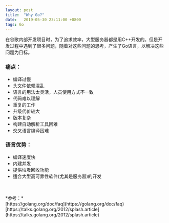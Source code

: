 ```yaml
---
layout: post
title:  "Why Go?"
date:   2019-05-30 23:11:00 +0800
tags: Go
---
```


在谷歌内部开发项目时，为了追求效率，大型服务器都是用C++开发的。但是开发过程中遇到了很多问题，随着对这些问题的思考，产生了Go语言，以解决这些问题为目标。

### 痛点：
* 编译过慢
* 头文件依赖混乱
* 语言的用法太灵活，人员使用方式不一致
* 代码难以理解
* 重复的工作
* 升级代价较大
* 版本复杂
* 构建自动解析工具困难
* 交叉语言编译困难

### 语言优势：
* 编译速度快
* 内建并发
* 提供垃圾回收功能
* 适合大型高可靠性软件(尤其是服务器)的开发

<br/>
<br/>
*参考：*<br/>
[https://golang.org/doc/faq](https://golang.org/doc/faq)<br/>
[https://talks.golang.org/2012/splash.article](https://talks.golang.org/2012/splash.article)<br/>
